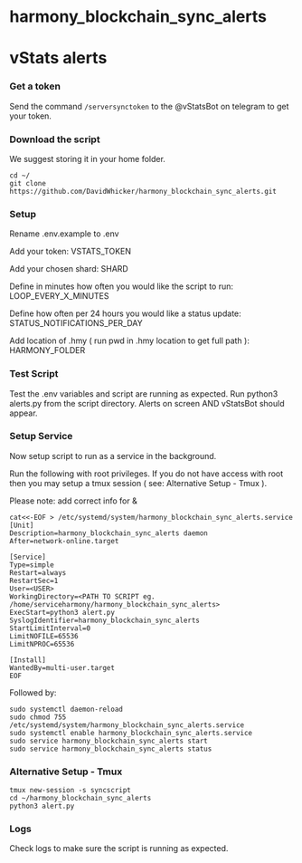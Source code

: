 # harmony_blockchain_sync_alerts

# vStats alerts

### Get a token
Send the command `/serversynctoken` to the @vStatsBot on telegram to get your token.

### Download the script
We suggest storing it in your home folder.

```
cd ~/
git clone https://github.com/DavidWhicker/harmony_blockchain_sync_alerts.git
```

### Setup 
Rename .env.example to .env

Add your token: VSTATS_TOKEN

Add your chosen shard: SHARD

Define in minutes how often you would like the script to run: LOOP_EVERY_X_MINUTES

Define how often per 24 hours you would like a status update: STATUS_NOTIFICATIONS_PER_DAY

Add location of .hmy ( run pwd in .hmy location to get full path ): HARMONY_FOLDER

### Test Script 
Test the .env variables and script are running as expected. Run python3 alerts.py from the script directory. Alerts on screen AND vStatsBot should appear. 

### Setup Service
Now setup script to run as a service in the background. 

Run the following with root privileges. If you do not have access with root then you may setup a tmux session ( see: Alternative Setup - Tmux ).

Please note: add correct info for <USER> & <PATH TO SCRIPT>

```
cat<<-EOF > /etc/systemd/system/harmony_blockchain_sync_alerts.service
[Unit]
Description=harmony_blockchain_sync_alerts daemon
After=network-online.target

[Service]
Type=simple
Restart=always
RestartSec=1
User=<USER>
WorkingDirectory=<PATH TO SCRIPT eg. /home/serviceharmony/harmony_blockchain_sync_alerts>
ExecStart=python3 alert.py
SyslogIdentifier=harmony_blockchain_sync_alerts
StartLimitInterval=0
LimitNOFILE=65536
LimitNPROC=65536

[Install]
WantedBy=multi-user.target
EOF
```
Followed by:

```
sudo systemctl daemon-reload
sudo chmod 755 /etc/systemd/system/harmony_blockchain_sync_alerts.service
sudo systemctl enable harmony_blockchain_sync_alerts.service
sudo service harmony_blockchain_sync_alerts start
sudo service harmony_blockchain_sync_alerts status
```

### Alternative Setup - Tmux
```
tmux new-session -s syncscript
cd ~/harmony_blockchain_sync_alerts
python3 alert.py
```


### Logs
Check logs to make sure the script is running as expected. 
